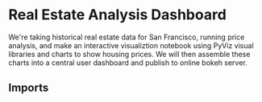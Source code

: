 # Real Estate Analysis Dashboard

We're taking historical real estate data for San Francisco, running price analysis, and make an interactive visualiztion notebook using PyViz visual libraries and charts to show housing prices. We will then assemble these charts into a central user dashboard and publish to online bokeh server.

## Imports